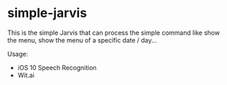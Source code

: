 # simple-jarvis

This is the simple Jarvis that can process the simple command like show the menu, show the menu of a specific date / day...

Usage:
- iOS 10 Speech Recognition
- Wit.ai

